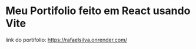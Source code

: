 # Meu Portifolio feito em React usando Vite

link do portifolio: https://rafaelsilva.onrender.com/


